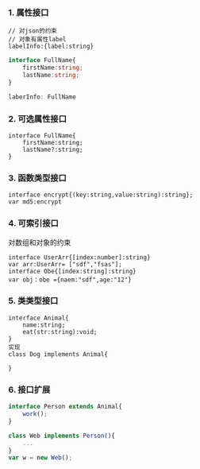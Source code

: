 ### 1. 属性接口

```
// 对json的约束
// 对象有属性label
labelInfo:{label:string}
```

```typescript
interface FullName{
    firstName:string;
    lastName:string;
}

laberInfo: FullName
```

### 2. 可选属性接口

```
interface FullName{
    firstName:string;
    lastName?:string;
}
```



### 3. 函数类型接口

```
interface encrypt{(key:string,value:string):string};
var md5:encrypt 
```



### 4. 可索引接口

对数组和对象的约束

```
interface UserArr{[index:number]:string}
var arr:UserArr= ["sdf","fsas"];
interface Obe{[index:string]:string}
var obj：obe ={naem:"sdf",age:"12"}
```

### 5.  类类型接口

```
interface Animal{
	name:string;
	eat(str:string):void;
}
实现
class Dog implements Animal{
	
}
```

### 6. 接口扩展

```typescript
interface Person extends Animal{
    work();
}

class Web implements Person(){
    ...
}
var w = new Web();
```

